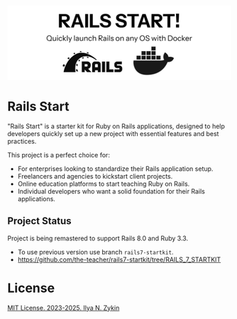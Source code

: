 <img src="./docs/images/rails-start-logo.png" alt="Rails Start" />

# Rails Start

"Rails Start" is a starter kit for Ruby on Rails applications, designed to help developers quickly set up a new project with essential features and best practices.

This project is a perfect choice for:

- For enterprises looking to standardize their Rails application setup.
- Freelancers and agencies to kickstart client projects.
- Online education platforms to start teaching Ruby on Rails.
- Individual developers who want a solid foundation for their Rails applications.

## Project Status

Project is being remastered to support Rails 8.0 and Ruby 3.3.

- To use previous version use branch `rails7-startkit`.
- https://github.com/the-teacher/rails7-startkit/tree/RAILS_7_STARTKIT

# License

[MIT License. 2023-2025. Ilya N. Zykin](./LICENSE.md)
